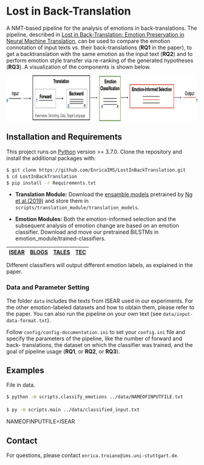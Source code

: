 # Lost in Back-Translation

A NMT-based pipeline for the analysis of emotions in back-translations. The pipeline, described in [Lost in Back-Translation:
Emotion Preservation in Neural Machine Translation](http://www.romanklinger.de/publications/TroianoKlingerPado-coling2020.pdf), can be used to compare the emotion connotation of input texts vs. their back-translations (**RQ1** in the paper), to get a backtranslation with the same emotion as the input text (**RQ2**) and to perform emotion style transfer via re-ranking of the generated hypotheses (**RQ3**). A visualization of the components is shown below.

<p align="center">
<img align="center" src="fig/pipeline.png" width="790" height="120">
</p>

## Installation and Requirements
This project runs on [Python](https://www.python.org) version >= 3.7.0. Clone the repository and install the additional packages with:

```sh
$ git clone https://github.com/EnricaIMS/LostInBackTranslation.git
$ cd LostInBackTranslation
$ pip install -r Requirements.txt
```

* **Translation Module:** Download the [ensamble models](https://github.com/pytorch/fairseq/blob/master/examples/wmt19/README.md) pretrained by [Ng et al.(2019)](https://www.aclweb.org/anthology/W19-5333.pdf) and store them in ```scripts/translation_module/translation_models```.


* **Emotion Modules:** Both the emotion-informed selection and the subsequent analysis of emotion change are based on an emotion classifier. Download and move our pretrained BiLSTMs in emotion_module/trained-classifiers.

|[ISEAR](https://drive.google.com/file/d/1hX0ey3EcVCMdL8ZkQ4Y-YiEmVNT8T_Y2/view?usp=sharing)| [BLOGS](https://drive.google.com/file/d/1gA092woQIeh54omQStThvhLsStLOnH6l/view?usp=sharing) | [TALES](https://drive.google.com/file/d/1Oh0V6QQ1dW8j_uqRYwz4FHveUmAkxVPX/view?usp=sharing) | [TEC](https://drive.google.com/file/d/1KpfQne8l0QX3sybD3xu6RivUoC-K25eG/view?usp=sharing)|
|------------|------------|------------|------------|

Different classifiers will output different emotion labels, as explained in the paper.

### Data and Parameter Setting
The folder ```data``` includes the texts from ISEAR used in our experiments. For the other emotion-labeled datasets and how to obtain them, 
please refer to the paper. You can also run the pipeline on your own text (see ```data/input-data-format.txt```).

Follow ```config/config-documentation.ini``` to set your ```config.ini``` file and specify the parameters of the pipeline, like the number of forward and back- translations, the dataset on which the classifier was trained, and the goal of pipeline usage (**RQ1**, or **RQ2**, or **RQ3**).

## Examples

File in data.

```sh
$ python -m scripts.classify_emotions ../data/NAMEOFINPUTFILE.txt

$ py -m scripts.main ../data/classified_input.txt
```
NAMEOFINPUTFILE=ISEAR
## Contact
For questions, please contact `enrica.troiano@ims.uni-stuttgart.de`.

